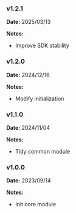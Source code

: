 ### v1.2.1
**Date:** 2025/03/13

**Notes:**

* Improve SDK stability

### v1.2.0
**Date:** 2024/12/16

**Notes:**

* Modify initialization

### v1.1.0
**Date:** 2024/11/04

**Notes:**

* Tidy common module

### v1.0.0
**Date:** 2023/09/14

**Notes:**

* Init core module
